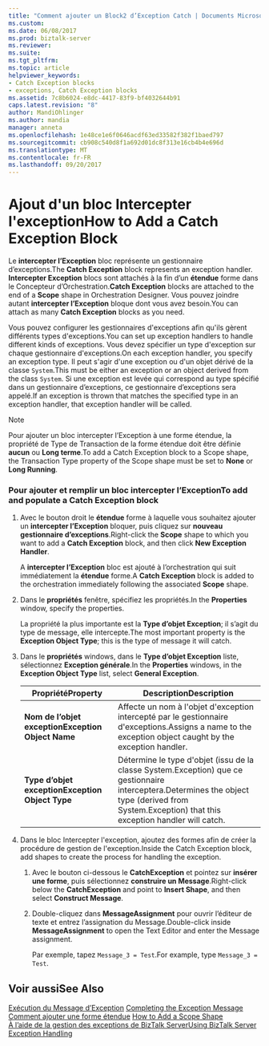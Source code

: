 ```yaml
---
title: "Comment ajouter un Block2 d’Exception Catch | Documents Microsoft"
ms.custom: 
ms.date: 06/08/2017
ms.prod: biztalk-server
ms.reviewer: 
ms.suite: 
ms.tgt_pltfrm: 
ms.topic: article
helpviewer_keywords:
- Catch Exception blocks
- exceptions, Catch Exception blocks
ms.assetid: 7c8b6024-e8dc-4417-83f9-bf4032644b91
caps.latest.revision: "8"
author: MandiOhlinger
ms.author: mandia
manager: anneta
ms.openlocfilehash: 1e48ce1e6f0646acdf63ed33582f382f1baed797
ms.sourcegitcommit: cb908c540d8f1a692d01dc8f313e16cb4b4e696d
ms.translationtype: MT
ms.contentlocale: fr-FR
ms.lasthandoff: 09/20/2017
---
```

# <a name="how-to-add-a-catch-exception-block"></a><span data-ttu-id="edbf8-102">Ajout d'un bloc Intercepter l'exception</span><span class="sxs-lookup"><span data-stu-id="edbf8-102">How to Add a Catch Exception Block</span></span>
<span data-ttu-id="edbf8-103">Le **intercepter l’Exception** bloc représente un gestionnaire d’exceptions.</span><span class="sxs-lookup"><span data-stu-id="edbf8-103">The **Catch Exception** block represents an exception handler.</span></span> <span data-ttu-id="edbf8-104">**Intercepter Exception** blocs sont attachés à la fin d’un **étendue** forme dans le Concepteur d’Orchestration.</span><span class="sxs-lookup"><span data-stu-id="edbf8-104">**Catch Exception** blocks are attached to the end of a **Scope** shape in Orchestration Designer.</span></span> <span data-ttu-id="edbf8-105">Vous pouvez joindre autant **intercepter l’Exception** bloque dont vous avez besoin.</span><span class="sxs-lookup"><span data-stu-id="edbf8-105">You can attach as many **Catch Exception** blocks as you need.</span></span>  
  
 <span data-ttu-id="edbf8-106">Vous pouvez configurer les gestionnaires d'exceptions afin qu'ils gèrent différents types d'exceptions.</span><span class="sxs-lookup"><span data-stu-id="edbf8-106">You can set up exception handlers to handle different kinds of exceptions.</span></span> <span data-ttu-id="edbf8-107">Vous devez spécifier un type d'exception sur chaque gestionnaire d'exceptions.</span><span class="sxs-lookup"><span data-stu-id="edbf8-107">On each exception handler, you specify an exception type.</span></span> <span data-ttu-id="edbf8-108">Il peut s'agir d'une exception ou d'un objet dérivé de la classe `System`.</span><span class="sxs-lookup"><span data-stu-id="edbf8-108">This must be either an exception or an object derived from the class `System`.</span></span> <span data-ttu-id="edbf8-109">Si une exception est levée qui correspond au type spécifié dans un gestionnaire d’exceptions, ce gestionnaire d’exceptions sera appelé.</span><span class="sxs-lookup"><span data-stu-id="edbf8-109">If an exception is thrown that matches the specified type in an exception handler, that exception handler will be called.</span></span>  
  
> [!NOTE]
>  <span data-ttu-id="edbf8-110">Pour ajouter un bloc intercepter l’Exception à une forme étendue, la propriété de Type de Transaction de la forme étendue doit être définie **aucun** ou **Long terme**.</span><span class="sxs-lookup"><span data-stu-id="edbf8-110">To add a Catch Exception block to a Scope shape, the Transaction Type property of the Scope shape must be set to **None** or **Long Running**.</span></span>  
  
### <a name="to-add-and-populate-a-catch-exception-block"></a><span data-ttu-id="edbf8-111">Pour ajouter et remplir un bloc intercepter l’Exception</span><span class="sxs-lookup"><span data-stu-id="edbf8-111">To add and populate a Catch Exception block</span></span>  
  
1.  <span data-ttu-id="edbf8-112">Avec le bouton droit le **étendue** forme à laquelle vous souhaitez ajouter un **intercepter l’Exception** bloquer, puis cliquez sur **nouveau gestionnaire d’exceptions**.</span><span class="sxs-lookup"><span data-stu-id="edbf8-112">Right-click the **Scope** shape to which you want to add a **Catch Exception** block, and then click **New Exception Handler**.</span></span>  
  
     <span data-ttu-id="edbf8-113">A **intercepter l’Exception** bloc est ajouté à l’orchestration qui suit immédiatement la **étendue** forme.</span><span class="sxs-lookup"><span data-stu-id="edbf8-113">A **Catch Exception** block is added to the orchestration immediately following the associated **Scope** shape.</span></span>  
  
2.  <span data-ttu-id="edbf8-114">Dans le **propriétés** fenêtre, spécifiez les propriétés.</span><span class="sxs-lookup"><span data-stu-id="edbf8-114">In the **Properties** window, specify the properties.</span></span>  
  
     <span data-ttu-id="edbf8-115">La propriété la plus importante est la **Type d’objet Exception**; il s’agit du type de message, elle intercepte.</span><span class="sxs-lookup"><span data-stu-id="edbf8-115">The most important property is the **Exception Object Type**; this is the type of message it will catch.</span></span>  
  
3.  <span data-ttu-id="edbf8-116">Dans le **propriétés** windows, dans le **Type d’objet Exception** liste, sélectionnez **Exception générale**.</span><span class="sxs-lookup"><span data-stu-id="edbf8-116">In the **Properties** windows, in the **Exception Object Type** list, select  **General Exception**.</span></span>  
  
    |<span data-ttu-id="edbf8-117">Propriété</span><span class="sxs-lookup"><span data-stu-id="edbf8-117">Property</span></span>|<span data-ttu-id="edbf8-118"> Description</span><span class="sxs-lookup"><span data-stu-id="edbf8-118">Description</span></span>|  
    |--------------|-----------------|  
    |<span data-ttu-id="edbf8-119">**Nom de l’objet exception**</span><span class="sxs-lookup"><span data-stu-id="edbf8-119">**Exception Object Name**</span></span>|<span data-ttu-id="edbf8-120">Affecte un nom à l'objet d'exception intercepté par le gestionnaire d'exceptions.</span><span class="sxs-lookup"><span data-stu-id="edbf8-120">Assigns a name to the exception object caught by the exception handler.</span></span>|  
    |<span data-ttu-id="edbf8-121">**Type d’objet exception**</span><span class="sxs-lookup"><span data-stu-id="edbf8-121">**Exception Object Type**</span></span>|<span data-ttu-id="edbf8-122">Détermine le type d'objet (issu de la classe System.Exception) que ce gestionnaire interceptera.</span><span class="sxs-lookup"><span data-stu-id="edbf8-122">Determines the object type (derived from System.Exception) that this exception handler will catch.</span></span>|  
  
4.  <span data-ttu-id="edbf8-123">Dans le bloc Intercepter l'exception, ajoutez des formes afin de créer la procédure de gestion de l'exception.</span><span class="sxs-lookup"><span data-stu-id="edbf8-123">Inside the Catch Exception block, add shapes to create the process for handling the exception.</span></span>  
  
    1.  <span data-ttu-id="edbf8-124">Avec le bouton ci-dessous le **CatchException** et pointez sur **insérer une forme**, puis sélectionnez **construire un Message**.</span><span class="sxs-lookup"><span data-stu-id="edbf8-124">Right-click below the **CatchException** and point to **Insert Shape**, and then select **Construct Message**.</span></span>  
  
    2.  <span data-ttu-id="edbf8-125">Double-cliquez dans **MessageAssignment** pour ouvrir l’éditeur de texte et entrez l’assignation du Message.</span><span class="sxs-lookup"><span data-stu-id="edbf8-125">Double-click inside **MessageAssignment** to open the Text Editor and enter the Message assignment.</span></span>  
  
         <span data-ttu-id="edbf8-126">Par exemple, tapez `Message_3 = Test`.</span><span class="sxs-lookup"><span data-stu-id="edbf8-126">For example, type `Message_3 = Test`.</span></span>  
  
## <a name="see-also"></a><span data-ttu-id="edbf8-127">Voir aussi</span><span class="sxs-lookup"><span data-stu-id="edbf8-127">See Also</span></span>  
 <span data-ttu-id="edbf8-128">[Exécution du Message d’Exception](../core/completing-the-exception-message4.md) </span><span class="sxs-lookup"><span data-stu-id="edbf8-128">[Completing the Exception Message](../core/completing-the-exception-message4.md) </span></span>  
 <span data-ttu-id="edbf8-129">[Comment ajouter une forme étendue](../core/how-to-add-a-scope-shape4.md) </span><span class="sxs-lookup"><span data-stu-id="edbf8-129">[How to Add a Scope Shape](../core/how-to-add-a-scope-shape4.md) </span></span>  
 [<span data-ttu-id="edbf8-130">À l’aide de la gestion des exceptions de BizTalk Server</span><span class="sxs-lookup"><span data-stu-id="edbf8-130">Using BizTalk Server Exception Handling</span></span>](../core/using-biztalk-server-exception-handling4.md)